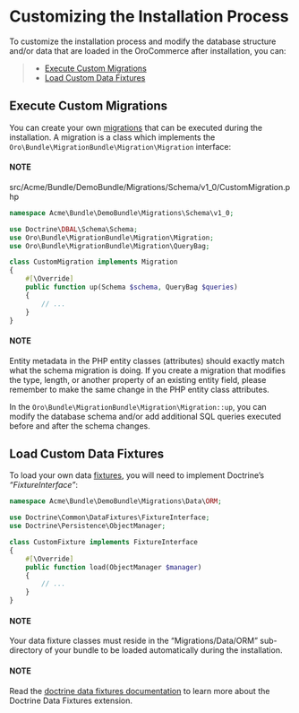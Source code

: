 <a id="customize-install"></a>

# Customizing the Installation Process

To customize the installation process and modify the database structure and/or data that are loaded in the OroCommerce after installation, you can:

> * [Execute Custom Migrations](#execute-custom-migrations)
> * [Load Custom Data Fixtures](#load-custom-data-fixtures)

<a id="customize-install-execute-custom-migrations"></a>

## Execute Custom Migrations

You can create your own [migrations](../../entities/migration.md#backend-entities-migrations) that can be executed during the installation.
A migration is a class which implements the `Oro\Bundle\MigrationBundle\Migration\Migration` interface:

#### NOTE
src/Acme/Bundle/DemoBundle/Migrations/Schema/v1_0/CustomMigration.php
```php
namespace Acme\Bundle\DemoBundle\Migrations\Schema\v1_0;

use Doctrine\DBAL\Schema\Schema;
use Oro\Bundle\MigrationBundle\Migration\Migration;
use Oro\Bundle\MigrationBundle\Migration\QueryBag;

class CustomMigration implements Migration
{
    #[\Override]
    public function up(Schema $schema, QueryBag $queries)
    {
        // ...
    }
}
```

#### NOTE
Entity metadata in the PHP entity classes (attributes) should exactly match what the schema migration is doing. If you create a migration that modifies the type, length, or another property of an existing entity field, please remember to make the same change in the PHP entity class attributes.

In the `Oro\Bundle\MigrationBundle\Migration\Migration::up`, you can modify the database schema and/or add additional SQL queries executed before and after the schema changes.

<a id="load-custom-data-fixtures"></a>

## Load Custom Data Fixtures

To load your own data [fixtures](../../entities/fixtures.md#backend-entities-fixtures), you will need to implement Doctrine’s  *“FixtureInterface”*:

```php
namespace Acme\Bundle\DemoBundle\Migrations\Data\ORM;

use Doctrine\Common\DataFixtures\FixtureInterface;
use Doctrine\Persistence\ObjectManager;

class CustomFixture implements FixtureInterface
{
    #[\Override]
    public function load(ObjectManager $manager)
    {
        // ...
    }
}
```

#### NOTE
Your data fixture classes must reside in the “Migrations/Data/ORM” sub-directory of your bundle to be loaded automatically during the installation.

#### NOTE
Read the <a href="https://github.com/doctrine/data-fixtures/blob/master/README.md" target="_blank">doctrine data fixtures documentation</a> to learn more about the Doctrine Data Fixtures extension.
<!-- Frontend -->
